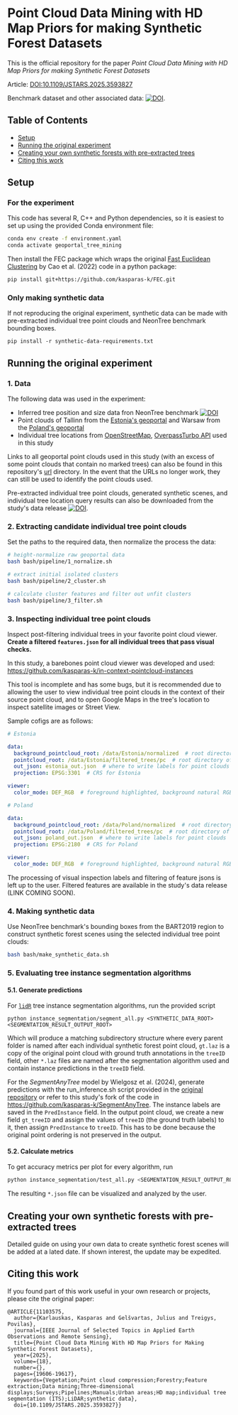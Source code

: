 # Point Cloud Data Mining with HD Map Priors for making Synthetic Forest Datasets

This is the official repository for the paper *Point Cloud Data Mining with HD Map Priors for making Synthetic Forest Datasets* 

Article:  [DOI:10.1109/JSTARS.2025.3593827](https://doi.org/10.1109/JSTARS.2025.3593827)

Benchmark dataset and other associated data: [![DOI](https://zenodo.org/badge/DOI/10.5281/zenodo.16467712.svg)](https://doi.org/10.5281/zenodo.16467712).

## Table of Contents

- [Setup](#setup)
- [Running the original experiment](#running-the-original-experiment) 
- [Creating your own synthetic forests with pre-extracted trees](#creating-your-own-synthetic-forests-with-pre-extracted-trees)
- [Citing this work](#citing-this-work)

## Setup

### For the experiment
This code has several R, C++ and Python dependencies, so it is easiest to set up using the provided Conda environment file:

```bash
conda env create -f environment.yaml
conda activate geoportal_tree_mining
```

Then install the FEC package which wraps the original [Fast Euclidean Clustering](https://github.com/YizhenLAO/FEC) by Cao et al. (2022) code in a python package:
```bash
pip install git+https://github.com/kasparas-k/FEC.git
```

### Only making synthetic data
If not reproducing the original experiment, synthetic data can be made with pre-extracted individual tree point clouds and NeonTree benchmark bounding boxes.

```
pip install -r synthetic-data-requirements.txt
```

## Running the original experiment

### 1. Data

The following data was used in the experiment:
- Inferred tree position and size data fron NeonTree benchmark [![DOI](https://zenodo.org/badge/DOI/10.5281/zenodo.4770593.svg)](https://doi.org/10.5281/zenodo.4770593)
- Point clouds of Tallinn from the [Estonia's geoportal](https://geoportaal.maaamet.ee/eng/spatial-data/elevation-data-p308.html) and Warsaw from the [Poland's geoportal](https://www.geoportal.gov.pl/en/data/lidar-measurements-lidar/)
- Individual tree locations from [OpenStreetMap](https://www.openstreetmap.org/), [OverpassTurbo API](https://overpass-turbo.eu/) used in this study

Links to all geoportal point clouds used in this study (with an excess of some point clouds that contain no marked trees) can also be found in this repository's [url](url) directory. In the event that the URLs no longer work, they can still be used to identify the point clouds used.

Pre-extracted individual tree point clouds, generated synthetic scenes, and individual tree location query results can also be downloaded from the study's data release [![DOI](https://zenodo.org/badge/DOI/10.5281/zenodo.16467712.svg)](https://doi.org/10.5281/zenodo.16467712).

### 2. Extracting candidate individual tree point clouds

Set the paths to the required data, then normalize the process the data:
```bash
# height-normalize raw geoportal data
bash bash/pipeline/1_nornalize.sh

# extract initial isolated clusters
bash bash/pipeline/2_cluster.sh

# calculate cluster features and filter out unfit clusters
bash bash/pipeline/3_filter.sh
```

### 3. Inspecting individual tree point clouds

Inspect post-filtering individual trees in your favorite point cloud viewer. **Create a filtered `features.json` for all individual trees that pass visual checks.**

In this study, a barebones point cloud viewer was developed and used: https://github.com/kasparas-k/in-context-pointcloud-instances

This tool is incomplete and has some bugs, but it is recommended due to allowing the user to view individual tree point clouds in the context of their source point cloud, and to open Google Maps in the tree's location to inspect satellite images or Street View.

Sample cofigs are as follows:

```yaml
# Estonia

data:
  background_pointcloud_root: /data/Estonia/normalized  # root directory of the source normalized point clouds
  pointcloud_root: /data/Estonia/filtered_trees/pc  # root directory of filtered individual tree point clouds
  out_json: estonia_out.json  # where to write labels for point clouds
  projection: EPSG:3301  # CRS for Estonia

viewer:
  color_mode: DEF_RGB  # foreground highlighted, background natural RGB
```

```yaml
# Poland

data:
  background_pointcloud_root: /data/Poland/normalized  # root directory of the source normalized point clouds
  pointcloud_root: /data/Poland/filtered_trees/pc  # root directory of filtered individual tree point clouds
  out_json: poland_out.json  # where to write labels for point clouds
  projection: EPSG:2180  # CRS for Poland

viewer:
  color_mode: DEF_RGB  # foreground highlighted, background natural RGB
```

The processing of visual inspection labels and filtering of feature jsons is left up to the user. Filtered features are available in the study's data release (LINK COMING SOON).

### 4. Making synthetic data

Use NeonTree benchmark's bounding boxes from the BART2019 region to construct synthetic forest scenes using the selected individual tree point clouds:

```bash
bash bash/make_synthetic_data.sh
```

### 5. Evaluating tree instance segmentation algorithms

#### 5.1. Generate predictions
For [`lidR`](https://github.com/r-lidar/lidR) tree instance segmentation algorithms, run the provided script

```
python instance_segmentation/segment_all.py <SYNTHETIC_DATA_ROOT> <SEGMENTATION_RESULT_OUTPUT_ROOT>
```

Which will produce a matching subdirectory structure where every parent folder is named after each individual synthetic forest point cloud, `gt.laz` is a copy of the original point cloud with ground truth annotations in the `treeID` field, other `*.laz` files are named after the segmentation algorithm used and contain instance predictions in the `treeID` field.

For the *SegmentAnyTree* model by Wielgosz et al. (2024), generate predictions with the run_inference.sh script provided in the [original repository](https://github.com/SmartForest-no/SegmentAnyTree/tree/main) or refer to this study's fork of the code in https://github.com/kasparas-k/SegmentAnyTree. The instance labels are saved in the `PredInstance` field. In the output point cloud, we create a new field `gt_treeID` and assign the values of `treeID` (the ground truth labels) to it, then assign `PredInstance` to `treeID`. This has to be done because the original point ordering is not preserved in the output. 

#### 5.2. Calculate metrics

To get accuracy metrics per plot for every algorithm, run

```bash
python instance_segmentation/test_all.py <SEGMENTATION_RESULT_OUTPUT_ROOT> <EVALUATION_METRIC_JSON>
```

The resulting `*.json` file can be visualized and analyzed by the user.

## Creating your own synthetic forests with pre-extracted trees

Detailed guide on using your own data to create synthetic forest scenes will be added at a lated date. If shown interest, the update may be expedited.

## Citing this work

If you found part of this work useful in your own research or projects, please cite the original paper:

```
@ARTICLE{11103575,
  author={Karlauskas, Kasparas and Gelšvartas, Julius and Treigys, Povilas},
  journal={IEEE Journal of Selected Topics in Applied Earth Observations and Remote Sensing}, 
  title={Point Cloud Data Mining With HD Map Priors for Making Synthetic Forest Datasets}, 
  year={2025},
  volume={18},
  number={},
  pages={19606-19617},
  keywords={Vegetation;Point cloud compression;Forestry;Feature extraction;Data mining;Three-dimensional displays;Surveys;Pipelines;Manuals;Urban areas;HD map;individual tree segmentation (ITS);LiDAR;synthetic data},
  doi={10.1109/JSTARS.2025.3593827}}
```
